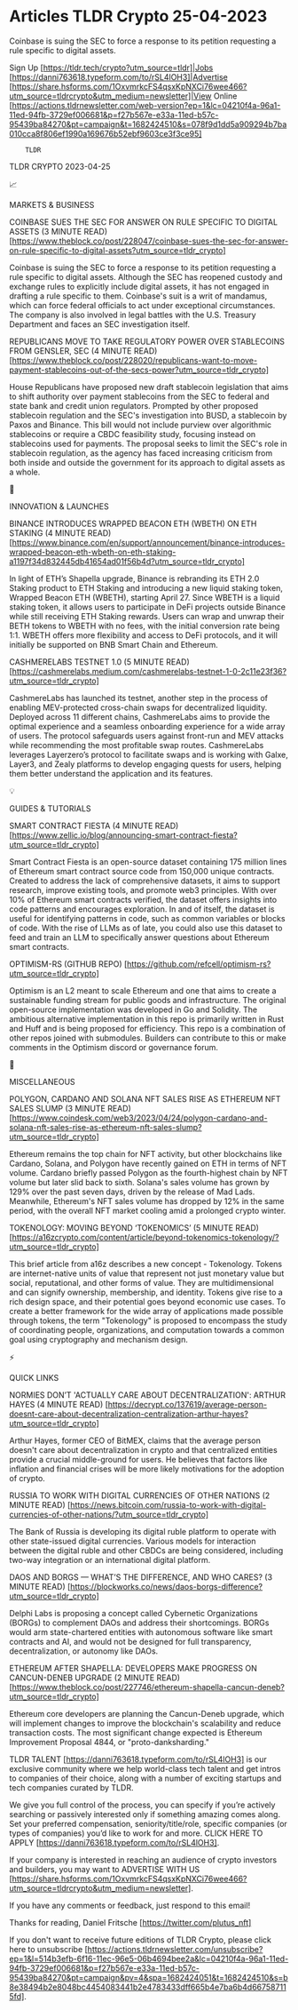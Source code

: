 # Articles TLDR Crypto 25-04-2023

Coinbase is suing the SEC to force a response to its petition
requesting a rule specific to digital assets.  

Sign Up [https://tldr.tech/crypto?utm_source=tldr]|Jobs
[https://danni763618.typeform.com/to/rSL4lOH3]|Advertise
[https://share.hsforms.com/1OxvmrkcFS4qsxKpNXCi76wee466?utm_source=tldrcrypto&utm_medium=newsletter]|View
Online
[https://actions.tldrnewsletter.com/web-version?ep=1&lc=04210f4a-96a1-11ed-94fb-3729ef006681&p=f27b567e-e33a-11ed-b57c-95439ba84270&pt=campaign&t=1682424510&s=078f9d1dd5a909294b7ba010cca8f806ef1990a169676b52ebf9603ce3f3ce95]


		TLDR 

TLDR CRYPTO 2023-04-25

📈 

MARKETS & BUSINESS

COINBASE SUES THE SEC FOR ANSWER ON RULE SPECIFIC TO DIGITAL ASSETS (3
MINUTE READ)
[https://www.theblock.co/post/228047/coinbase-sues-the-sec-for-answer-on-rule-specific-to-digital-assets?utm_source=tldr_crypto]


Coinbase is suing the SEC to force a response to its petition
requesting a rule specific to digital assets. Although the SEC has
reopened custody and exchange rules to explicitly include digital
assets, it has not engaged in drafting a rule specific to them.
Coinbase's suit is a writ of mandamus, which can force federal
officials to act under exceptional circumstances. The company is also
involved in legal battles with the U.S. Treasury Department and faces
an SEC investigation itself. 

REPUBLICANS MOVE TO TAKE REGULATORY POWER OVER STABLECOINS FROM
GENSLER, SEC (4 MINUTE READ)
[https://www.theblock.co/post/228020/republicans-want-to-move-payment-stablecoins-out-of-the-secs-power?utm_source=tldr_crypto]


House Republicans have proposed new draft stablecoin legislation that
aims to shift authority over payment stablecoins from the SEC to
federal and state bank and credit union regulators. Prompted by other
proposed stablecoin regulation and the SEC's investigation into BUSD,
a stablecoin by Paxos and Binance. This bill would not include purview
over algorithmic stablecoins or require a CBDC feasibility study,
focusing instead on stablecoins used for payments. The proposal seeks
to limit the SEC's role in stablecoin regulation, as the agency has
faced increasing criticism from both inside and outside the government
for its approach to digital assets as a whole. 

🚀 

INNOVATION & LAUNCHES

BINANCE INTRODUCES WRAPPED BEACON ETH (WBETH) ON ETH STAKING (4 MINUTE
READ)
[https://www.binance.com/en/support/announcement/binance-introduces-wrapped-beacon-eth-wbeth-on-eth-staking-a1197f34d832445db41654ad01f56b4d?utm_source=tldr_crypto]


In light of ETH’s Shapella upgrade, Binance is rebranding its ETH
2.0 Staking product to ETH Staking and introducing a new liquid
staking token, Wrapped Beacon ETH (WBETH), starting April 27. Since
WBETH is a liquid staking token, it allows users to participate in
DeFi projects outside Binance while still receiving ETH Staking
rewards. Users can wrap and unwrap their BETH tokens to WBETH with no
fees, with the initial conversion rate being 1:1. WBETH offers more
flexibility and access to DeFi protocols, and it will initially be
supported on BNB Smart Chain and Ethereum. 

CASHMERELABS TESTNET 1.0 (5 MINUTE READ)
[https://cashmerelabs.medium.com/cashmerelabs-testnet-1-0-2c11e23f36?utm_source=tldr_crypto]


CashmereLabs has launched its testnet, another step in the process of
enabling MEV-protected cross-chain swaps for decentralized liquidity.
Deployed across 11 different chains, CashmereLabs aims to provide the
optimal experience and a seamless onboarding experience for a wide
array of users. The protocol safeguards users against front-run and
MEV attacks while recommending the most profitable swap routes.
CashmereLabs leverages Layerzero’s protocol to facilitate swaps and
is working with Galxe, Layer3, and Zealy platforms to develop engaging
quests for users, helping them better understand the application and
its features. 

💡 

GUIDES & TUTORIALS

SMART CONTRACT FIESTA (4 MINUTE READ)
[https://www.zellic.io/blog/announcing-smart-contract-fiesta?utm_source=tldr_crypto]


Smart Contract Fiesta is an open-source dataset containing 175 million
lines of Ethereum smart contract source code from 150,000 unique
contracts. Created to address the lack of comprehensive datasets, it
aims to support research, improve existing tools, and promote web3
principles. With over 10% of Ethereum smart contracts verified, the
dataset offers insights into code patterns and encourages exploration.
In and of itself, the dataset is useful for identifying patterns in
code, such as common variables or blocks of code. With the rise of
LLMs as of late, you could also use this dataset to feed and train an
LLM to specifically answer questions about Ethereum smart contracts. 

OPTIMISM-RS (GITHUB REPO)
[https://github.com/refcell/optimism-rs?utm_source=tldr_crypto] 

Optimism is an L2 meant to scale Ethereum and one that aims to create
a sustainable funding stream for public goods and infrastructure. The
original open-source implementation was developed in Go and Solidity.
The ambitious alternative implementation in this repo is primarily
written in Rust and Huff and is being proposed for efficiency. This
repo is a combination of other repos joined with submodules. Builders
can contribute to this or make comments in the Optimism discord or
governance forum. 

🦄 

MISCELLANEOUS

POLYGON, CARDANO AND SOLANA NFT SALES RISE AS ETHEREUM NFT SALES SLUMP
(3 MINUTE READ)
[https://www.coindesk.com/web3/2023/04/24/polygon-cardano-and-solana-nft-sales-rise-as-ethereum-nft-sales-slump?utm_source=tldr_crypto]


Ethereum remains the top chain for NFT activity, but other blockchains
like Cardano, Solana, and Polygon have recently gained on ETH in terms
of NFT volume. Cardano briefly passed Polygon as the fourth-highest
chain by NFT volume but later slid back to sixth. Solana's sales
volume has grown by 129% over the past seven days, driven by the
release of Mad Lads. Meanwhile, Ethereum's NFT sales volume has
dropped by 12% in the same period, with the overall NFT market cooling
amid a prolonged crypto winter. 

TOKENOLOGY: MOVING BEYOND ‘TOKENOMICS’ (5 MINUTE READ)
[https://a16zcrypto.com/content/article/beyond-tokenomics-tokenology/?utm_source=tldr_crypto]


This brief article from a16z describes a new concept - Tokenology.
Tokens are internet-native units of value that represent not just
monetary value but social, reputational, and other forms of value.
They are multidimensional and can signify ownership, membership, and
identity. Tokens give rise to a rich design space, and their potential
goes beyond economic use cases. To create a better framework for the
wide array of applications made possible through tokens, the term
"Tokenology" is proposed to encompass the study of coordinating
people, organizations, and computation towards a common goal using
cryptography and mechanism design. 

⚡ 

QUICK LINKS

NORMIES DON’T 'ACTUALLY CARE ABOUT DECENTRALIZATION': ARTHUR HAYES
(4 MINUTE READ)
[https://decrypt.co/137619/average-person-doesnt-care-about-decentralization-centralization-arthur-hayes?utm_source=tldr_crypto]


Arthur Hayes, former CEO of BitMEX, claims that the average person
doesn't care about decentralization in crypto and that centralized
entities provide a crucial middle-ground for users. He believes that
factors like inflation and financial crises will be more likely
motivations for the adoption of crypto. 

RUSSIA TO WORK WITH DIGITAL CURRENCIES OF OTHER NATIONS (2 MINUTE
READ)
[https://news.bitcoin.com/russia-to-work-with-digital-currencies-of-other-nations/?utm_source=tldr_crypto]


The Bank of Russia is developing its digital ruble platform to operate
with other state-issued digital currencies. Various models for
interaction between the digital ruble and other CBDCs are being
considered, including two-way integration or an international digital
platform. 

DAOS AND BORGS — WHAT’S THE DIFFERENCE, AND WHO CARES? (3 MINUTE
READ)
[https://blockworks.co/news/daos-borgs-difference?utm_source=tldr_crypto]


Delphi Labs is proposing a concept called Cybernetic Organizations
(BORGs) to complement DAOs and address their shortcomings. BORGs would
arm state-chartered entities with autonomous software like smart
contracts and AI, and would not be designed for full transparency,
decentralization, or autonomy like DAOs. 

ETHEREUM AFTER SHAPELLA: DEVELOPERS MAKE PROGRESS ON CANCUN-DENEB
UPGRADE (2 MINUTE READ)
[https://www.theblock.co/post/227746/ethereum-shapella-cancun-deneb?utm_source=tldr_crypto]


Ethereum core developers are planning the Cancun-Deneb upgrade, which
will implement changes to improve the blockchain's scalability and
reduce transaction costs. The most significant change expected is
Ethereum Improvement Proposal 4844, or "proto-danksharding." 

TLDR TALENT [https://danni763618.typeform.com/to/rSL4lOH3] is our
exclusive community where we help world-class tech talent and get
intros to companies of their choice, along with a number of exciting
startups and tech companies curated by TLDR.

We give you full control of the process, you can specify if you’re
actively searching or passively interested only if something amazing
comes along. Set your preferred compensation, seniority/title/role,
specific companies (or types of companies) you’d like to work for
and more. CLICK HERE TO APPLY
[https://danni763618.typeform.com/to/rSL4lOH3].

If your company is interested in reaching an audience of crypto
investors and builders, you may want to ADVERTISE WITH US
[https://share.hsforms.com/1OxvmrkcFS4qsxKpNXCi76wee466?utm_source=tldrcrypto&utm_medium=newsletter].


If you have any comments or feedback, just respond to this email! 

Thanks for reading, 
Daniel Fritsche [https://twitter.com/plutus_nft] 

If you don't want to receive future editions of TLDR Crypto,
please click here to unsubscribe
[https://actions.tldrnewsletter.com/unsubscribe?ep=1&l=514b3efb-6f16-11ec-96e5-06b4694bee2a&lc=04210f4a-96a1-11ed-94fb-3729ef006681&p=f27b567e-e33a-11ed-b57c-95439ba84270&pt=campaign&pv=4&spa=1682424051&t=1682424510&s=b8e38494b2e8048bc4454083441b2e4783433dff665b4e7ba6b4d667587115fd].


 